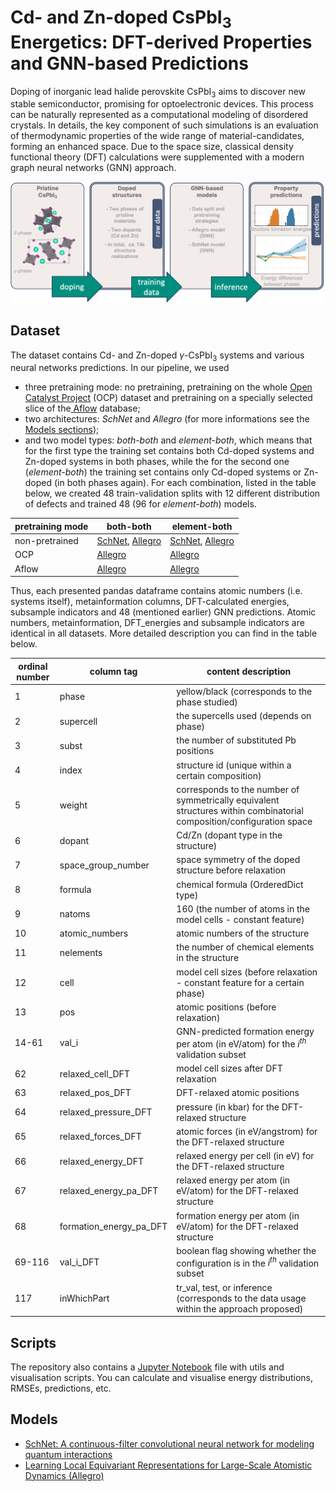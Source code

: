 # Cd- and Zn-doped CsPbI<sub>3</sub> Energetics: DFT-derived Properties and GNN-based Predictions

Doping of inorganic lead halide perovskite CsPbI<sub>3</sub> aims to discover new stable semiconductor, promising for optoelectronic devices. This process can be naturally represented as a computational modeling of disordered crystals. In details, the key component of such simulations is an evaluation of thermodynamic properties of the wide range of material-candidates, forming an enhanced space. Due to the space size, classical density functional theory (DFT) calculations were supplemented with a modern graph neural networks (GNN) approach.
<!--
More details can be found in the [paper](link).

If you are using this dataset in your research paper, please cite us as
```
bibtex citation
```
-->

![graphical abstract](figures/toc.png)

Dataset
-----
The dataset contains  Cd- and Zn-doped $\gamma$-CsPbI<sub>3</sub> systems and various neural networks predictions.
In our pipeline, we used 
* three pretraining mode: no pretraining, pretraining on the whole [Open Catalyst Project](https://opencatalystproject.org/index.html) (OCP) dataset and pretraining on a specially selected slice of the[ Aflow](https://www.aflowlib.org) database;
* two architectures: *SchNet* and *Allegro* (for more informations see the [Models sections](https://github.com/AIRI-Institute/doped_CsPbI3_energetics/edit/main/README.md#models));
* and two model types: *both-both* and *element-both*, which means that for the first type the training set contains both Cd-doped systems and Zn-doped systems in both phases, while the for the second one (*element-both*) the training set contains only Cd-doped systems or Zn-doped (in both phases again).
For each combination, listed in the table below, we created 48 train-validation splits with 12 different distribution of defects and trained 48 (96 for *element-both*) models.


<div align="center">
  
|   pretraining mode  | both-both       | element-both    |
|-------|-----------------|-----------------|
| non-pretrained  | [SchNet](https://github.com/AIRI-Institute/doped_CsPbI3_energetics/blob/main/data/nn%20inference/both_both_schnet_non-pr.pkl.gz), [Allegro](https://github.com/AIRI-Institute/doped_CsPbI3_energetics/blob/main/data/nn%20inference/both_both_allegro_non-pr.pkl.gz) | [SchNet](https://github.com/AIRI-Institute/doped_CsPbI3_energetics/blob/main/data/nn%20inference/element_both_schnet_non-pr.pkl.gz), [Allegro](https://github.com/AIRI-Institute/doped_CsPbI3_energetics/blob/main/data/nn%20inference/element_both_allegro_non-pr.pkl.gz) |
| OCP   | [Allegro](https://github.com/AIRI-Institute/doped_CsPbI3_energetics/blob/main/data/nn%20inference/both_both_allegro_ocpr.pkl.gz)           | [Allegro](https://github.com/AIRI-Institute/doped_CsPbI3_energetics/blob/main/data/nn%20inference/element_both_allegro_ocpr.pkl.gz)           |
| Aflow | [Allegro](https://github.com/AIRI-Institute/doped_CsPbI3_energetics/blob/main/data/nn%20inference/both_both_allegro_aflowpr.pkl.gz)           | [Allegro](https://github.com/AIRI-Institute/doped_CsPbI3_energetics/blob/main/data/nn%20inference/element_both_allegro_aflowpr.pkl.gz)           |
</div>

Thus, each presented pandas dataframe contains atomic numbers (i.e. systems itself), metainformation columns, DFT-calculated energies, subsample indicators and 48 (mentioned earlier) GNN predictions. Atomic numbers, metainformation, DFT_energies and subsample indicators are identical in all datasets. More detailed description you can find in the table below.
<div align="center">

| ordinal number | column tag | content description |
| --- | --- | --- |
|1| phase | yellow/black (corresponds to the phase studied) |
|2| supercell | the supercells used (depends on phase) |
|3| subst | the number of substituted Pb positions |
|4| index | structure id (unique within a certain composition) |
|5| weight | corresponds to the number of symmetrically equivalent structures within combinatorial composition/configuration space |
|6| dopant | Cd/Zn (dopant type in the structure) |
|7| space_group_number | space symmetry of the doped structure before relaxation |
|8| formula | chemical formula (OrderedDict type) |
|9| natoms | 160 (the number of atoms in the model cells - constant feature) |
|10| atomic_numbers | atomic numbers of the structure |
|11| nelements | the number of chemical elements in the structure |
|12| cell | model cell sizes (before relaxation - constant feature for a certain phase) |
|13| pos | atomic positions (before relaxation) |
|14-61| val_i | GNN-predicted formation energy per atom (in eV/atom) for the $i^{th}$ validation subset |
|62| relaxed_cell_DFT | model cell sizes after DFT relaxation |
|63| relaxed_pos_DFT | DFT-relaxed atomic positions |
|64| relaxed_pressure_DFT | pressure (in kbar) for the DFT-relaxed structure |
|65| relaxed_forces_DFT | atomic forces (in eV/angstrom) for the DFT-relaxed structure |
|66| relaxed_energy_DFT | relaxed energy per cell (in eV) for the DFT-relaxed structure |
|67| relaxed_energy_pa_DFT | relaxed energy per atom (in eV/atom) for the DFT-relaxed structure |
|68| formation_energy_pa_DFT | formation energy per atom (in eV/atom) for the DFT-relaxed structure |
|69-116| val_i_DFT | boolean flag showing whether the configuration is in the $i^{th}$ validation subset |
|117| inWhichPart | tr_val, test, or inference (corresponds to the data usage within the approach proposed)|
</div>

<!--
| **Sample** | **Size** |
|:----------:|:--------:|
|  train_val |    142   |
|    test    |    60    |
|  inference |   73760  |
-->

Scripts
-----
The repository also contains a [Jupyter Notebook](https://github.com/AIRI-Institute/doped_CsPbI3_energetics/blob/main/data%20processing.ipynb) file with utils and visualisation scripts. You can calculate and visualise energy distributions, RMSEs, predictions, etc.

Models
-----
* [SchNet: A continuous-filter convolutional neural network for modeling quantum interactions](https://arxiv.org/abs/1706.08566)
* [Learning Local Equivariant Representations for Large-Scale Atomistic Dynamics (Allegro)](https://arxiv.org/abs/2204.05249)
